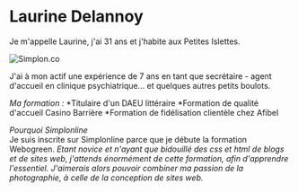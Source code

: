 # Laurine Delannoy


Je m'appelle Laurine, j'ai 31 ans et j'habite aux Petites Islettes.

![Simplon.co](http://www.communes.com/images/orig/lorraine/meuse/les-islettes_55120/map_les-islettes_55120.png)

J'ai à mon actif une expérience de 7 ans en tant que secrétaire - agent d'accueil en clinique psychiatrique...
et quelques autres petits boulots. 

_Ma formation :_ 
*Titulaire d'un DAEU littéraire 
*Formation de qualité d'accueil Casino Barrière 
*Formation de fidélisation clientèle chez Afibel 

_Pourquoi Simplonline_  
Je suis inscrite sur Simplonline parce que je débute la formation Webogreen. 
*Etant novice et n'ayant que bidouillé des css et html de blogs et de sites web, j'attends énormément 
de cette formation, afin d'apprendre l'essentiel. J'aimerais alors pouvoir combiner ma passion de la photographie, 
à celle de la conception de sites web.* 


